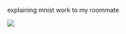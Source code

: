 explaining mnist work to my roommate



![](https://github.com/tlk13/ML/blob/master/random/simplifiedExpla.jpg=250x)

 

